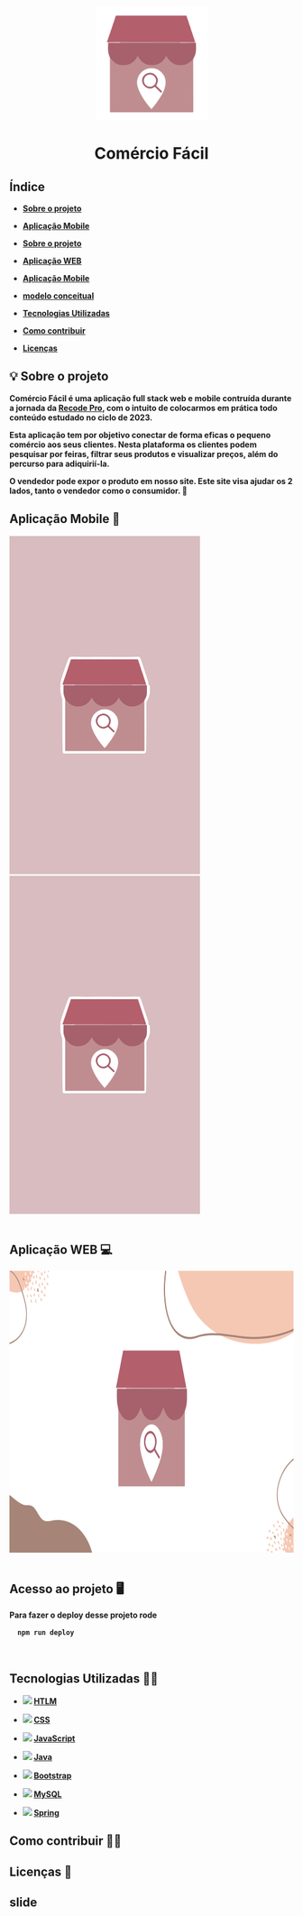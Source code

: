 <div align="center">
<img src="https://github.com/montesuma10/M-dulo-4---Desenvolvimento-de-Sistemas---N-vel-2/blob/main/logo.png" height="200">
  <h1><strong>Comércio Fácil<strong</h1>
</div>


## Índice
- <a href="##sobre-o-projeto">Sobre o projeto</a>
- <a href="##aplicação-mobile">Aplicação Mobile</a>


- [Sobre o projeto](sobre-o-projeo)
- [Aplicação WEB](Aplicação-web)
- [Aplicação Mobile](aplicação-mobile)
- [modelo conceitual](modelo-conceitual)
- [Tecnologias Utilizadas](tecnologias-utilizadas)
- [Como contribuir](como-contribuir)
- [Licenças](licenças)




##  💡 Sobre o projeto 
Comércio Fácil é uma aplicação full stack web e mobile contruída durante a jornada da [Recode Pro](https://recodepro.org.br/ "Site da Recode Pro"), com o intuito de colocarmos em prática todo conteúdo estudado no ciclo de  2023.

Esta aplicação tem por objetivo conectar de forma eficas o pequeno comércio aos seus clientes.
Nesta plataforma os clientes podem pesquisar por feiras, filtrar seus produtos e visualizar preços, além do percurso para adiquirií-la.

O vendedor pode expor o produto em nosso site.
Este site visa ajudar os 2 lados, tanto o vendedor como o consumidor. 🛒
<br>





##  Aplicação Mobile 📱
<div align="left">
<img src="https://github.com/montesuma10/M-dulo-4---Desenvolvimento-de-Sistemas---N-vel-2/blob/main/designer%20mobile.png" height="600">
<img src="https://github.com/montesuma10/M-dulo-4---Desenvolvimento-de-Sistemas---N-vel-2/blob/main/designer%20mobile.png" height="600">
</div>
<br>


## Aplicação WEB 💻 
<div align="left">
<img src="https://github.com/montesuma10/M-dulo-4---Desenvolvimento-de-Sistemas---N-vel-2/blob/main/designer%20web.png" height="500">
</div>
<br>

## Acesso ao projeto 🖥

Para fazer o deploy desse projeto rode

```bash
  npm run deploy
```
<br>



## Tecnologias Utilizadas 👨‍💻 

  - <img src="https://cdn.jsdelivr.net/gh/devicons/devicon/icons/html5/html5-original-wordmark.svg" height="30"> [HTLM](https://www.w3schools.com/html/)
 - <img src="https://cdn.jsdelivr.net/gh/devicons/devicon/icons/css3/css3-original.svg" height="30"> [CSS](https://www.w3schools.com/css/)
  - <img src="https://cdn.jsdelivr.net/gh/devicons/devicon/icons/javascript/javascript-original.svg" height="30"> [JavaScript](https://developer.mozilla.org/pt-BR/docs/Web/JavaScript)
  - <img src="https://cdn.jsdelivr.net/gh/devicons/devicon/icons/java/java-original.svg" height="40"> [Java](https://www.oracle.com/br/java/)
  
  - <img src="https://cdn.jsdelivr.net/gh/devicons/devicon/icons/bootstrap/bootstrap-original-wordmark.svg" height="30"> [Bootstrap](https://getbootstrap.com/)
 -  <img src="https://cdn.jsdelivr.net/gh/devicons/devicon/icons/mysql/mysql-original.svg" height="30"> [MySQL](https://www.mysql.com/)
 -  <img src="https://cdn.jsdelivr.net/gh/devicons/devicon/icons/spring/spring-original.svg" height="30"> [Spring](https://spring.io/)
       
                  



## Como contribuir 🙋‍♂️

## Licenças 📃

## slide


```






